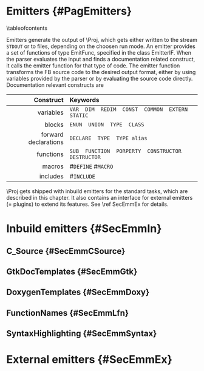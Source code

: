Emitters  {#PagEmitters}
========
\tableofcontents

Emitters generate the output of \Proj, which gets either written to the
stream `STDOUT` or to files, depending on the choosen run mode. An
emitter provides a set of functions of type EmitFunc, specified in the
class EmitterIF. When the parser evaluates the input and finds a
documentation related construct, it calls the emitter function for that
type of code. The emitter function transforms the FB source code to the
desired output format, either by using variables provided by the parser
or by evaluating the source code directly. Documentation relevant
constructs are

|            Construct | Keywords                                           |
| -------------------: | :------------------------------------------------- |
|            variables | `VAR  DIM  REDIM  CONST  COMMON  EXTERN  STATIC`   |
|               blocks | `ENUN  UNION  TYPE  CLASS`                         |
| forward declarations | `DECLARE  TYPE  TYPE alias`                        |
|            functions | `SUB  FUNCTION  PORPERTY  CONSTRUCTOR  DESTRUCTOR` |
|               macros | #`DEFINE`  #`MACRO`                                |
|             includes | #`INCLUDE`                                         |

\Proj gets shipped with inbuild emitters for the standard tasks, which
are described in this chapter. It also contains an interface for
external emitters (= plugins) to extend its features. See \ref
SecEmmEx for details.



# Inbuild emitters  {#SecEmmIn}


## C_Source  {#SecEmmCSource}


## GtkDocTemplates  {#SecEmmGtk}


## DoxygenTemplates  {#SecEmmDoxy}


## FunctionNames  {#SecEmmLfn}


## SyntaxHighlighting  {#SecEmmSyntax}


# External emitters  {#SecEmmEx}

